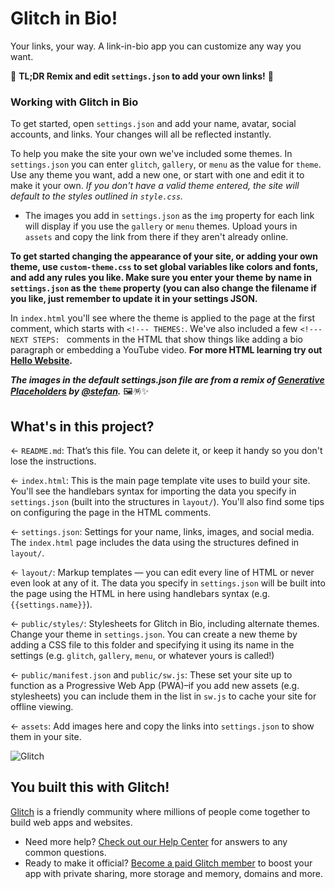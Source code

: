 # Glitch in Bio!

Your links, your way. A link-in-bio app you can customize any way you want.

🚀 **TL;DR Remix and edit `settings.json` to add your own links!** 🚀


### Working with Glitch in Bio

To get started, open `settings.json` and add your name, avatar, social accounts, and links. Your changes will all be reflected instantly. 

To help you make the site your own we've included some themes. In `settings.json` you can enter `glitch`, `gallery`, or `menu` as the value for `theme`. Use any theme you want, add a new one, or start with one and edit it to make it your own. _If you don't have a valid theme entered, the site will default to the styles outlined in `style.css`._

* The images you add in `settings.json` as the `img` property for each link will display if you use the `gallery` or `menu` themes. Upload yours in `assets` and copy the link from there if they aren't already online.

__To get started changing the appearance of your site, or adding your own theme, use `custom-theme.css` to set global variables like colors and fonts, and add any rules you like. Make sure you enter your theme by name in `settings.json` as the `theme` property (you can also change the filename if you like, just remember to update it in your settings JSON.__

In `index.html` you'll see where the theme is applied to the page at the first comment, which starts with `<!--- THEMES:`. We've also included a few `<!--- NEXT STEPS: ` comments in the HTML that show things like adding a bio paragraph or embedding a YouTube video. **For more HTML learning try out [Hello Website](https://glitch.com/~glitch-hello-website).**

___The images in the default settings.json file are from a remix of [Generative Placeholders](https://glitch.com/~generative-placeholders) by [@stefan](https://glitch.com/@stefan).___ 🖼️🪅✨


## What's in this project?

← `README.md`: That’s this file. You can delete it, or keep it handy so you don't lose the instructions.

← `index.html`: This is the main page template vite uses to build your site. You'll see the handlebars syntax for importing the data you specify in `settings.json` (built into the structures in `layout/`). You'll also find some tips on configuring the page in the HTML comments.

← `settings.json`: Settings for your name, links, images, and social media. The `index.html` page includes the data using the structures defined in `layout/`.

← `layout/`: Markup templates — you can edit every line of HTML or never even look at any of it. The data you specify in `settings.json` will be built into the page using the HTML in here using handlebars syntax (e.g. `{{settings.name}}`).

← `public/styles/`: Stylesheets for Glitch in Bio, including alternate themes. Change your theme in `settings.json`. You can create a new theme by adding a CSS file to this folder and specifying it using its name in the settings (e.g. `glitch`, `gallery`, `menu`, or whatever yours is called!)

← `public/manifest.json` and `public/sw.js`: These set your site up to function as a Progressive Web App (PWA)–if you add new assets (e.g. stylesheets) you can include them in the list in `sw.js` to cache your site for offline viewing.

← `assets`: Add images here and copy the links into `settings.json` to show them in your site.

![Glitch](https://cdn.glitch.com/a9975ea6-8949-4bab-addb-8a95021dc2da%2FLogo_Color.svg?v=1602781328576)

## You built this with Glitch!

[Glitch](https://glitch.com) is a friendly community where millions of people come together to build web apps and websites.

- Need more help? [Check out our Help Center](https://help.glitch.com/) for answers to any common questions.
- Ready to make it official? [Become a paid Glitch member](https://glitch.com/pricing) to boost your app with private sharing, more storage and memory, domains and more.
